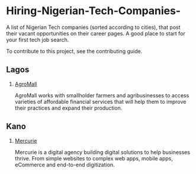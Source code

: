# Hiring-Nigerian-Tech-Companies-
A list of Nigerian Tech companies (sorted according to cities), that post their vacant opportunities on their career pages. A good place to start for your first tech job search.

To contribute to this project, see the contributing guide. 

## Lagos 

1. [AgroMall](https://theagromall.com/careers/vacancies)

   AgroMall works with smallholder farmers and agribusinesses to access varieties of affordable financial services that will help them to improve their practices and expand their    production.

## Kano

1. [Mercurie](https://www.mercurie.com/careers/)

   Mercurie is a digital agency building digital solutions to help businesses thrive. From simple websites to complex web apps, mobile apps, eCommerce and end-to-end digitization.
